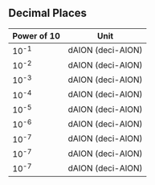 ## Decimal Places

| Power of 10        | Unit                    |
| ------------------ | ----------------------- |
| 10<sup>-1</sup>    | dAION (deci-AION)       |
| 10<sup>-2</sup>    | dAION (deci-AION)       |
| 10<sup>-3</sup>    | dAION (deci-AION)       |
| 10<sup>-4</sup>    | dAION (deci-AION)       |
| 10<sup>-5</sup>    | dAION (deci-AION)       |
| 10<sup>-6</sup>    | dAION (deci-AION)       |
| 10<sup>-7</sup>    | dAION (deci-AION)       |
| 10<sup>-7</sup>    | dAION (deci-AION)       |
| 10<sup>-7</sup>    | dAION (deci-AION)       |
